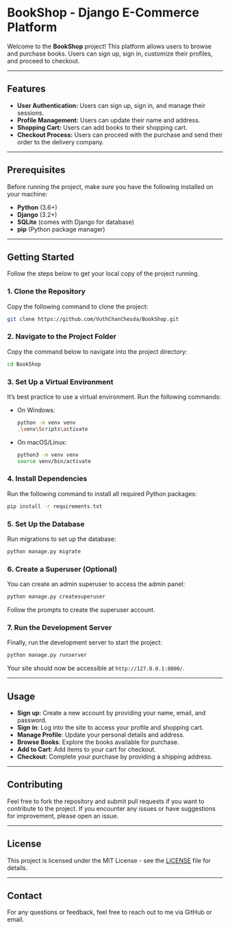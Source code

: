 

# **BookShop - Django E-Commerce Platform**

Welcome to the **BookShop** project! This platform allows users to browse and purchase books. Users can sign up, sign in, customize their profiles, and proceed to checkout.

---

## **Features**

- **User Authentication:** Users can sign up, sign in, and manage their sessions.
- **Profile Management:** Users can update their name and address.
- **Shopping Cart:** Users can add books to their shopping cart.
- **Checkout Process:** Users can proceed with the purchase and send their order to the delivery company.

---

## **Prerequisites**

Before running the project, make sure you have the following installed on your machine:

- **Python** (3.6+)
- **Django** (3.2+)
- **SQLite** (comes with Django for database)
- **pip** (Python package manager)

---

## **Getting Started**

Follow the steps below to get your local copy of the project running.

### **1. Clone the Repository**

Copy the following command to clone the project:

```bash
git clone https://github.com/VuthChanChesda/BookShop.git
```

### **2. Navigate to the Project Folder**

Copy the command below to navigate into the project directory:

```bash
cd BookShop
```

### **3. Set Up a Virtual Environment**

It’s best practice to use a virtual environment. Run the following commands:

- On Windows:

  ```bash
  python -m venv venv
  .\venv\Scripts\activate
  ```

- On macOS/Linux:

  ```bash
  python3 -m venv venv
  source venv/bin/activate
  ```

### **4. Install Dependencies**

Run the following command to install all required Python packages:

```bash
pip install -r requirements.txt
```

### **5. Set Up the Database**

Run migrations to set up the database:

```bash
python manage.py migrate
```

### **6. Create a Superuser (Optional)**

You can create an admin superuser to access the admin panel:

```bash
python manage.py createsuperuser
```

Follow the prompts to create the superuser account.

### **7. Run the Development Server**

Finally, run the development server to start the project:

```bash
python manage.py runserver
```

Your site should now be accessible at `http://127.0.0.1:8000/`.

---

## **Usage**

- **Sign up**: Create a new account by providing your name, email, and password.
- **Sign in**: Log into the site to access your profile and shopping cart.
- **Manage Profile**: Update your personal details and address.
- **Browse Books**: Explore the books available for purchase.
- **Add to Cart**: Add items to your cart for checkout.
- **Checkout**: Complete your purchase by providing a shipping address.

---

## **Contributing**

Feel free to fork the repository and submit pull requests if you want to contribute to the project. If you encounter any issues or have suggestions for improvement, please open an issue.

---

## **License**

This project is licensed under the MIT License - see the [LICENSE](LICENSE) file for details.

---

## **Contact**

For any questions or feedback, feel free to reach out to me via GitHub or email.



